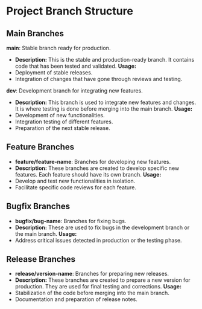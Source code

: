 # Project Branch Structure

## Main Branches
**main**: Stable branch ready for production.
- **Description:** This is the stable and production-ready branch. It contains code that has been tested and validated.
**Usage:**
- Deployment of stable releases.
- Integration of changes that have gone through reviews and testing.

**dev**: Development branch for integrating new features.
- **Description:** This branch is used to integrate new features and changes. It is where testing is done before merging into the main branch.
**Usage:**
- Development of new functionalities.
- Integration testing of different features.
- Preparation of the next stable release.

## Feature Branches
- **feature/feature-name**: Branches for developing new features.
- **Description:** These branches are created to develop specific new features. Each feature should have its own branch.
**Usage:**
- Develop and test new functionalities in isolation.
- Facilitate specific code reviews for each feature.

## Bugfix Branches
- **bugfix/bug-name**: Branches for fixing bugs.
- **Description:** These are used to fix bugs in the development branch or the main branch.
**Usage:**
- Address critical issues detected in production or the testing phase.

## Release Branches
- **release/version-name**: Branches for preparing new releases.
- **Description:** These branches are created to prepare a new version for production. They are used for final testing and corrections.
**Usage:**
- Stabilization of the code before merging into the main branch.
- Documentation and preparation of release notes.
